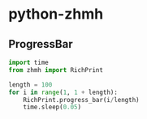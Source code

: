 # python-zhmh

## ProgressBar

```python
import time
from zhmh import RichPrint

length = 100
for i in range(1, 1 + length):
    RichPrint.progress_bar(i/length)
    time.sleep(0.05)
```